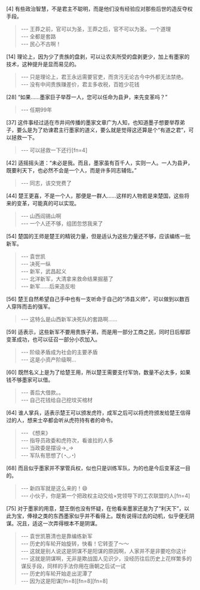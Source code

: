 
[4] 有些政治智慧，不是君主不聪明，而是他们没有经验应对那些后世的造反夺权手段。
>--- 王莽之前，官可以为圣，王莽之后，官不可以为圣。一个道理<br>
>--- 全都是套路<br>
>--- 民心不古啊！<br>

[14] 理论上，因为少了贵族的盘剥，可以让农夫所受的盘剥更少，加上有墨家的技术，这种提升是显而易见的。
>--- 只是理论上，君王永远需要官吏，而贪污无论古今中外都无法禁绝。<br>
>--- 没有中间贵族赚差价，君主多收税，百姓少花钱<br>

[28] “如果……墨家巨子举荐一人，您可以任命为县尹，来先变革吗？”
>--- 任期99年<br>

[37] 这件事经过适在市井间传播的墨家文章广为人知，也知道墨子想要举荐弟子，要么是为了劝谏君主行墨家的道义，要么就是觉得这还算是个“有道之君”，可以拯救一下。
>--- 可以拯救一下还行[fn=4]<br>

[42] 适摇摇头道：“未必是我。而且，墨家虽有百千人，实则一人。一人为县尹，既要利天下，也必然不会是一个人，而是许多同志辅佐。”
>--- 同志，该交党费了<br>

[44] 楚王更喜，不是一个人，那便是一群人……这样的人物若是来楚国，这些将来的变革，可能真的可以实现。
>--- 山西阎锡山啊<br>
>--- 一个人还不够，组团忽悠我来了<br>

[54] 楚国的王师是楚王的精锐力量，但是适认为这些力量还不够，应该编练一批新军。
>--- 袁世凯<br>
>--- 决死一纵<br>
>--- 新军，武昌起义<br>
>--- 北洋新军，大清拿来救命结果掘墓了<br>
>--- 新军……后来造反啦<br>

[56] 楚王自然希望自己手中也有一支听命于自己的“沛县义师”，可以做到以数百人穿阵而击的强军。
>--- 这特么是山西新军决死队的套路啊……<br>

[59] 适表示，这些新军不要用贵族子弟，而是用一部分工商之民，同时日后鄢郢变革成功，也可以征召一部分小农加入。
>--- 阶级矛盾成为社会的主要矛盾<br>
>--- 这是小资产阶级啊…<br>

[60] 既然名义上是为了给楚王用，所以楚王需要支付军饷，数量不必太多，如果钱不够墨家可以借。
>--- 善后大借款。。<br>
>--- 自己花钱给自己挖坟买棺材<br>

[64] 谁人掌兵，适表示楚王可以颁发虎符，成军之后可以将虎符颁发给楚王信得过的人，想来士卒都会听从虎符持有者的命令。
>--- 《想来》<br>
>--- 指导员政委和虎符次，看谁拉的人多<br>
>--- 当政委是摆设→_→<br>
>--- 军队有思想了(◔◡◔)<br>

[68] 而且似乎墨家并不掌管兵权，似也只是训练军队，为的也是今后变革这一目的。
>--- 新四军就是这么来的！😄<br>
>--- 小伙子，你是第一个把政权主动交给×党领导下的工农联盟的人[fn=4]<br>

[75] 对于墨家的用意，楚王倒也没有怀疑，在他看来墨家还是为了“利天下”，以此为宝，俸禄之类的东西墨家似乎并不看得上。既有说得过去的动机，似乎便无阴谋。况且，适这一次弄得根本不是阴谋。
>--- 袁世凯篡清也是靠编练新军<br>
>--- 历史的车轮开始旋转，快看！它转歪了～～<br>
>--- 这就是别人说这是阴谋不是阳谋的原因啊，人家并不是非要吃你这计<br>
>--- 这就是阴谋啊，无非是欺战国人见识少，没经历往后历史上花样繁多的谋反手段，同样的手法你用在唐朝之后试一试<br>
>--- 历史的车轮开始走出泥潭了<br>
>--- 因为这是阳谋[fn=8][fn=8][fn=8]<br>
